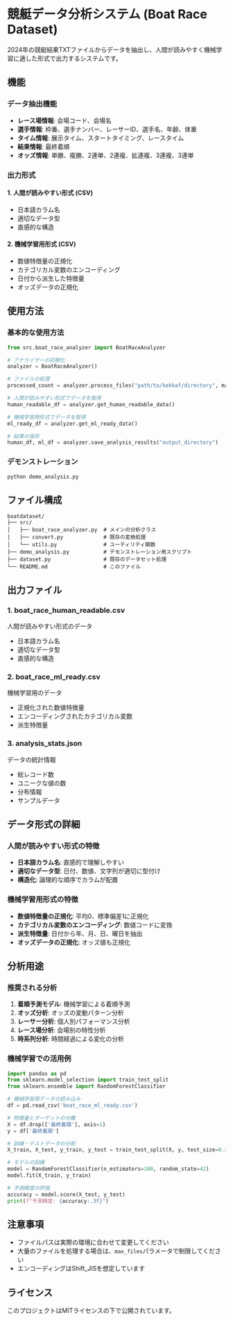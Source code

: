 # 競艇データ分析システム (Boat Race Dataset)

2024年の競艇結果TXTファイルからデータを抽出し、人間が読みやすく機械学習に適した形式で出力するシステムです。

## 機能

### データ抽出機能
- **レース場情報**: 会場コード、会場名
- **選手情報**: 枠番、選手ナンバー、レーサーID、選手名、年齢、体重
- **タイム情報**: 展示タイム、スタートタイミング、レースタイム
- **結果情報**: 最終着順
- **オッズ情報**: 単勝、複勝、2連単、2連複、拡連複、3連複、3連単

### 出力形式

#### 1. 人間が読みやすい形式 (CSV)
- 日本語カラム名
- 適切なデータ型
- 直感的な構造

#### 2. 機械学習用形式 (CSV)
- 数値特徴量の正規化
- カテゴリカル変数のエンコーディング
- 日付から派生した特徴量
- オッズデータの正規化

## 使用方法

### 基本的な使用方法

```python
from src.boat_race_analyzer import BoatRaceAnalyzer

# アナライザーの初期化
analyzer = BoatRaceAnalyzer()

# ファイルの処理
processed_count = analyzer.process_files("path/to/kekkaf/directory", max_files=10)

# 人間が読みやすい形式でデータを取得
human_readable_df = analyzer.get_human_readable_data()

# 機械学習用形式でデータを取得
ml_ready_df = analyzer.get_ml_ready_data()

# 結果の保存
human_df, ml_df = analyzer.save_analysis_results("output_directory")
```

### デモンストレーション

```bash
python demo_analysis.py
```

## ファイル構成

```
boatdataset/
├── src/
│   ├── boat_race_analyzer.py  # メインの分析クラス
│   ├── convert.py             # 既存の変換処理
│   └── utils.py               # ユーティリティ関数
├── demo_analysis.py           # デモンストレーション用スクリプト
├── dataset.py                 # 既存のデータセット処理
└── README.md                  # このファイル
```

## 出力ファイル

### 1. boat_race_human_readable.csv
人間が読みやすい形式のデータ
- 日本語カラム名
- 適切なデータ型
- 直感的な構造

### 2. boat_race_ml_ready.csv
機械学習用のデータ
- 正規化された数値特徴量
- エンコーディングされたカテゴリカル変数
- 派生特徴量

### 3. analysis_stats.json
データの統計情報
- 総レコード数
- ユニークな値の数
- 分布情報
- サンプルデータ

## データ形式の詳細

### 人間が読みやすい形式の特徴
- **日本語カラム名**: 直感的で理解しやすい
- **適切なデータ型**: 日付、数値、文字列が適切に型付け
- **構造化**: 論理的な順序でカラムが配置

### 機械学習用形式の特徴
- **数値特徴量の正規化**: 平均0、標準偏差1に正規化
- **カテゴリカル変数のエンコーディング**: 数値コードに変換
- **派生特徴量**: 日付から年、月、日、曜日を抽出
- **オッズデータの正規化**: オッズ値も正規化

## 分析用途

### 推奨される分析
1. **着順予測モデル**: 機械学習による着順予測
2. **オッズ分析**: オッズの変動パターン分析
3. **レーサー分析**: 個人別パフォーマンス分析
4. **レース場分析**: 会場別の特性分析
5. **時系列分析**: 時間経過による変化の分析

### 機械学習での活用例
```python
import pandas as pd
from sklearn.model_selection import train_test_split
from sklearn.ensemble import RandomForestClassifier

# 機械学習用データの読み込み
df = pd.read_csv('boat_race_ml_ready.csv')

# 特徴量とターゲットの分離
X = df.drop(['最終着順'], axis=1)
y = df['最終着順']

# 訓練・テストデータの分割
X_train, X_test, y_train, y_test = train_test_split(X, y, test_size=0.2, random_state=42)

# モデルの訓練
model = RandomForestClassifier(n_estimators=100, random_state=42)
model.fit(X_train, y_train)

# 予測精度の評価
accuracy = model.score(X_test, y_test)
print(f"予測精度: {accuracy:.3f}")
```

## 注意事項

- ファイルパスは実際の環境に合わせて変更してください
- 大量のファイルを処理する場合は、`max_files`パラメータで制限してください
- エンコーディングはShift_JISを想定しています

## ライセンス

このプロジェクトはMITライセンスの下で公開されています。
